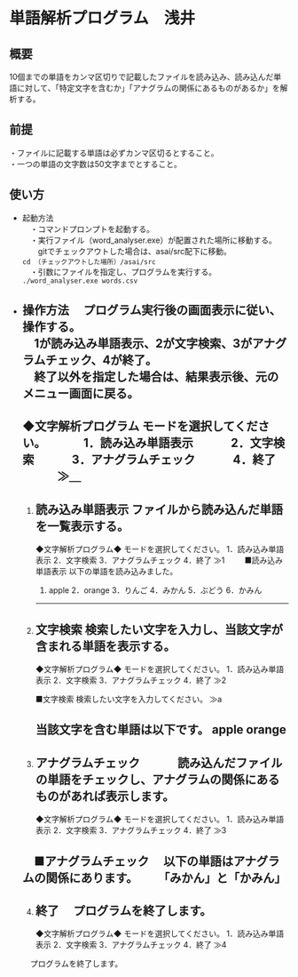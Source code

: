 # 単語解析プログラム　浅井

## 概要
10個までの単語をカンマ区切りで記載したファイルを読み込み、読み込んだ単語に対して、「特定文字を含むか」「アナグラムの関係にあるものがあるか」を解析する。  

## 前提
・ファイルに記載する単語は必ずカンマ区切るとすること。  
・一つの単語の文字数は50文字までとすること。  

## 使い方

- 起動方法  
　・コマンドプロンプトを起動する。  
　・実行ファイル（word_analyser.exe）が配置された場所に移動する。  
　　gitでチェックアウトした場合は、asai/src配下に移動。  
     `cd （チェックアウトした場所）/asai/src`  
　・引数にファイルを指定し、プログラムを実行する。
　　 `./word_analyser.exe words.csv`

- 操作方法
　プログラム実行後の画面表示に従い、操作する。  
　1が読み込み単語表示、2が文字検索、3がアナグラムチェック、4が終了。  
　終了以外を指定した場合は、結果表示後、元のメニュー画面に戻る。
   -----------------------
    ◆文字解析プログラム
    モードを選択してください。
　　　1．読み込み単語表示
　　　2．文字検索
　　　3．アナグラムチェック
　　　4．終了
　　　≫＿
   -----------------------

  1. 読み込み単語表示
    ファイルから読み込んだ単語を一覧表示する。
     -----------------------
      ◆文字解析プログラム◆
      モードを選択してください。
       1．読み込み単語表示
       2．文字検索
       3．アナグラムチェック
       4．終了
      ≫1
    　
    　■読み込み単語表示
      以下の単語を読み込みました。
        1. apple
        2．orange
        3．りんご
        4．みかん
        5．ぶどう
        6．かみん
     -----------------------

  2. 文字検索
    検索したい文字を入力し、当該文字が含まれる単語を表示する。
     -----------------------
      ◆文字解析プログラム◆
      モードを選択してください。
       1．読み込み単語表示
       2．文字検索
       3．アナグラムチェック
       4．終了
      ≫2

      ■文字検索
      検索したい文字を入力してください。
      ≫a

      当該文字を含む単語は以下です。
       apple
       orange
     ----------------------

  3. アナグラムチェック
　　　読み込んだファイルの単語をチェックし、アナグラムの関係にあるものがあれば表示します。
     -----------------------
      ◆文字解析プログラム◆
      モードを選択してください。
       1．読み込み単語表示
       2．文字検索
       3．アナグラムチェック
       4．終了
      ≫3
   
    　■アナグラムチェック
    　以下の単語はアナグラムの関係にあります。
    　　「みかん」と「かみん」
     -----------------------

  4. 終了
    　プログラムを終了します。
     -----------------------
      ◆文字解析プログラム◆
      モードを選択してください。
       1．読み込み単語表示
       2．文字検索
       3．アナグラムチェック
       4．終了
      ≫4

    　プログラムを終了します。
